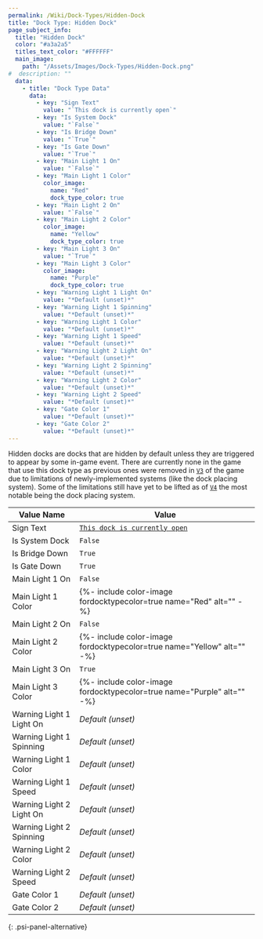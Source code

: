 ```yaml
---
permalink: /Wiki/Dock-Types/Hidden-Dock
title: "Dock Type: Hidden Dock"
page_subject_info:
  title: "Hidden Dock"
  color: "#a3a2a5"
  titles_text_color: "#FFFFFF"
  main_image:
    path: "/Assets/Images/Dock-Types/Hidden-Dock.png"
#  description: ""
  data:
    - title: "Dock Type Data"
      data:
        - key: "Sign Text"
          value: "`This dock is currently open`"
        - key: "Is System Dock"
          value: "`False`"
        - key: "Is Bridge Down"
          value: "`True`"
        - key: "Is Gate Down"
          value: "`True`"
        - key: "Main Light 1 On"
          value: "`False`"
        - key: "Main Light 1 Color"
          color_image:
            name: "Red"
            dock_type_color: true
        - key: "Main Light 2 On"
          value: "`False`"
        - key: "Main Light 2 Color"
          color_image:
            name: "Yellow"
            dock_type_color: true
        - key: "Main Light 3 On"
          value: "`True`"
        - key: "Main Light 3 Color"
          color_image:
            name: "Purple"
            dock_type_color: true
        - key: "Warning Light 1 Light On"
          value: "*Default (unset)*"
        - key: "Warning Light 1 Spinning"
          value: "*Default (unset)*"
        - key: "Warning Light 1 Color"
          value: "*Default (unset)*"
        - key: "Warning Light 1 Speed"
          value: "*Default (unset)*"
        - key: "Warning Light 2 Light On"
          value: "*Default (unset)*"
        - key: "Warning Light 2 Spinning"
          value: "*Default (unset)*"
        - key: "Warning Light 2 Color"
          value: "*Default (unset)*"
        - key: "Warning Light 2 Speed"
          value: "*Default (unset)*"
        - key: "Gate Color 1"
          value: "*Default (unset)*"
        - key: "Gate Color 2"
          value: "*Default (unset)*"
---
```


Hidden docks are docks that are hidden by default unless they are triggered to appear by some in-game event. There are currently none in the game that use this dock type as previous ones were removed in [`V3`](/RBAP-Wiki/Posts/Update-Log/3-0-0) of the game due to limitations of newly-implemented systems (like the dock placing system). Some of the limitations still have yet to be lifted as of [`V4`](/RBAP-Wiki/Posts/Update-Log/4-0-0) the most notable being the dock placing system.

| Value Name               | Value |
|-|-|
| Sign Text                | [`This dock is currently open`](/RBAP-Wiki/Wiki/Value-Types#string) |
| Is System Dock           | `False` |
| Is Bridge Down           | `True` |
| Is Gate Down             | `True` |
| Main Light 1 On          | `False` |
| Main Light 1 Color       | {%- include color-image fordocktypecolor=true name="Red" alt="" -%} |
| Main Light 2 On          | `False` |
| Main Light 2 Color       | {%- include color-image fordocktypecolor=true name="Yellow" alt="" -%} |
| Main Light 3 On          | `True` |
| Main Light 3 Color       | {%- include color-image fordocktypecolor=true name="Purple" alt="" -%} |
| Warning Light 1 Light On | *Default (unset)* |
| Warning Light 1 Spinning | *Default (unset)* |
| Warning Light 1 Color    | *Default (unset)* |
| Warning Light 1 Speed    | *Default (unset)* |
| Warning Light 2 Light On | *Default (unset)* |
| Warning Light 2 Spinning | *Default (unset)* |
| Warning Light 2 Color    | *Default (unset)* |
| Warning Light 2 Speed    | *Default (unset)* |
| Gate Color 1             | *Default (unset)* |
| Gate Color 2             | *Default (unset)* |
{: .psi-panel-alternative}

<img class="dock-type-image" src="/RBAP-Wiki/Assets/Images/Dock-Types/Hidden-Dock.png" alt="">